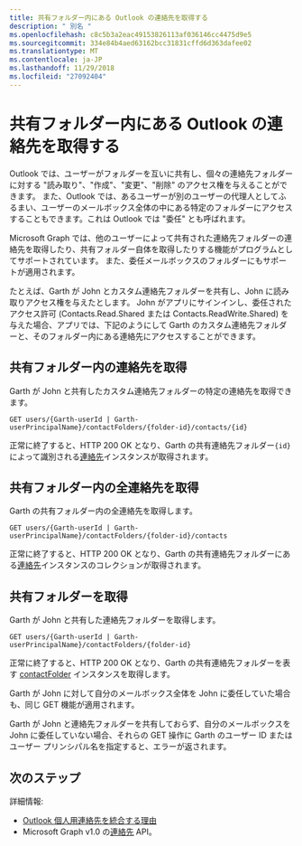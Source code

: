 ```yaml
---
title: 共有フォルダー内にある Outlook の連絡先を取得する
description: " 別名 "
ms.openlocfilehash: c8c5b3a2eac49153826113af036146cc4475d9e5
ms.sourcegitcommit: 334e84b4aed63162bcc31831cffd6d363dafee02
ms.translationtype: MT
ms.contentlocale: ja-JP
ms.lasthandoff: 11/29/2018
ms.locfileid: "27092404"
---
```

# <a name="get-outlook-contacts-in-a-shared-folder"></a>共有フォルダー内にある Outlook の連絡先を取得する

Outlook では、ユーザーがフォルダーを互いに共有し、個々の連絡先フォルダーに対する "読み取り"、"作成"、"変更"、"削除" のアクセス権を与えることができます。 また、Outlook では、あるユーザーが別のユーザーの代理人としてふるまい、ユーザーのメールボックス全体の中にある特定のフォルダーにアクセスすることもできます。これは Outlook では "委任" とも呼ばれます。

Microsoft Graph では、他のユーザーによって共有された連絡先フォルダーの連絡先を取得したり、共有フォルダー自体を取得したりする機能がプログラムとしてサポートされています。 また、委任メールボックスのフォルダーにもサポートが適用されます。

たとえば、Garth が John とカスタム連絡先フォルダーを共有し、John に読み取りアクセス権を与えたとします。 John がアプリにサインインし、委任されたアクセス許可 (Contacts.Read.Shared または Contacts.ReadWrite.Shared) を与えた場合、アプリでは、下記のようにして Garth のカスタム連絡先フォルダーと、そのフォルダー内にある連絡先にアクセスすることができます。

## <a name="get-a-contact-in-the-shared-folder"></a>共有フォルダー内の連絡先を取得

Garth が John と共有したカスタム連絡先フォルダーの特定の連絡先を取得できます。

<!-- { "blockType": "ignored" } -->
```http
GET users/{Garth-userId | Garth-userPrincipalName}/contactFolders/{folder-id}/contacts/{id}
```

正常に終了すると、HTTP 200 OK となり、Garth の共有連絡先フォルダー`{id}`によって識別される[連絡先](/graph/api/resources/contact?view=graph-rest-1.0)インスタンスが取得されます。

## <a name="get-all-contacts-in-the-shared-folder"></a>共有フォルダー内の全連絡先を取得

Garth の共有フォルダー内の全連絡先を取得します。

<!-- { "blockType": "ignored" } -->
```http
GET users/{Garth-userId | Garth-userPrincipalName}/contactFolders/{folder-id}/contacts
```

正常に終了すると、HTTP 200 OK となり、Garth の共有連絡先フォルダーにある[連絡先](/graph/api/resources/contact?view=graph-rest-1.0)インスタンスのコレクションが取得されます。

## <a name="get-the-shared-folder"></a>共有フォルダーを取得

Garth が John と共有した連絡先フォルダーを取得します。

<!-- { "blockType": "ignored" } -->
```http
GET users/{Garth-userId | Garth-userPrincipalName}/contactFolders/{folder-id}
```

正常に終了すると、HTTP 200 OK となり、Garth の共有連絡先フォルダーを表す [contactFolder](/graph/api/resources/contactfolder?view=graph-rest-1.0) インスタンスを取得します。

Garth が John に対して自分のメールボックス全体を John に委任していた場合も、同じ GET 機能が適用されます。

Garth が John と連絡先フォルダーを共有しておらず、自分のメールボックスを John に委任していない場合、それらの GET 操作に Garth のユーザー ID またはユーザー プリンシパル名を指定すると、エラーが返されます。 


## <a name="next-steps"></a>次のステップ

詳細情報:

- [Outlook 個人用連絡先を統合する理由](outlook-contacts-concept-overview.md)
- Microsoft Graph v1.0 の[連絡先](/graph/api/resources/contact?view=graph-rest-1.0) API。